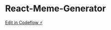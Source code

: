 # React-Meme-Generator

[Edit in Codeflow ⚡️](https://stackblitz.com/~/github.com/Tamxaun/React-Meme-Generator)